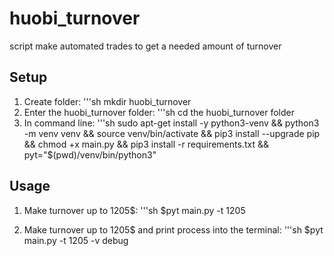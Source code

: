 # huobi_turnover
script make automated trades to get a needed amount of turnover

## Setup
1. Create folder:
'''sh mkdir huobi_turnover
2. Enter the huobi_turnover folder:
'''sh cd the huobi_turnover folder
4. In command line:
'''sh sudo apt-get install -y python3-venv && python3 -m venv venv && source venv/bin/activate && pip3 install --upgrade pip && chmod +x main.py && pip3 install -r requirements.txt && pyt="$(pwd)/venv/bin/python3"

## Usage
1. Make turnover up to 1205$:
'''sh $pyt main.py -t 1205

2. Make turnover up to 1205$ and print process into the terminal:
'''sh $pyt main.py -t 1205 -v debug

